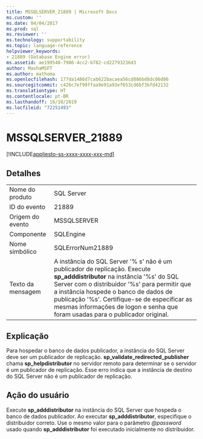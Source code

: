 ```yaml
---
title: MSSQLSERVER_21889 | Microsoft Docs
ms.custom: ''
ms.date: 04/04/2017
ms.prod: sql
ms.reviewer: ''
ms.technology: supportability
ms.topic: language-reference
helpviewer_keywords:
- 21889 (Database Engine error)
ms.assetid: ae199540-7986-4cc2-b782-cd22793236d3
author: MashaMSFT
ms.author: mathoma
ms.openlocfilehash: 177da1486d7cab622bacaea56cd886bd8dc06d06
ms.sourcegitcommit: c426c7ef99ffaa9e91a93ef653cd6bf3bfd42132
ms.translationtype: HT
ms.contentlocale: pt-BR
ms.lasthandoff: 10/10/2019
ms.locfileid: "72251493"
---
```

# <a name="mssqlserver_21889"></a>MSSQLSERVER_21889
[!INCLUDE[appliesto-ss-xxxx-xxxx-xxx-md](../../includes/appliesto-ss-xxxx-xxxx-xxx-md.md)]
  
## <a name="details"></a>Detalhes  
  
|||  
|-|-|  
|Nome do produto|SQL Server|  
|ID do evento|21889|  
|Origem do evento|MSSQLSERVER|  
|Componente|SQLEngine|  
|Nome simbólico|SQLErrorNum21889|  
|Texto da mensagem|A instância do SQL Server '% s' não é um publicador de replicação. Execute **sp_adddistributor** na instância '%s' do SQL Server com o distribuidor '%s' para permitir que a instância hospede o banco de dados de publicação '%s'. Certifique-se de especificar as mesmas informações de logon e senha que foram usadas para o publicador original.|  
  
## <a name="explanation"></a>Explicação  
Para hospedar o banco de dados publicador, a instância do SQL Server deve ser um publicador de replicação. **sp_validate_redirected_publisher** chama **sp_helpdistributor** no servidor remoto para determinar se o servidor é um publicador de replicação. Esse erro indica que a instância de destino do SQL Server não é um publicador de replicação.  
  
## <a name="user-action"></a>Ação do usuário  
Execute **sp_adddistributor** na instância do SQL Server que hospeda o banco de dados publicador. Ao executar **sp_adddistributor**, especifique o distribuidor correto. Use o mesmo valor para o parâmetro *\@password* usado quando **sp_adddistributor** foi executado inicialmente no distribuidor.  
  
